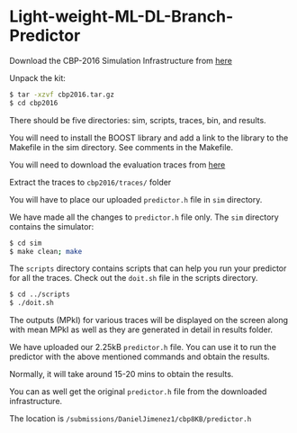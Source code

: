 # Light-weight-ML-DL-Branch-Predictor
Download the CBP-2016 Simulation Infrastructure from [here](http://hpca23.cse.tamu.edu/cbp2016/cbp2016.final.tar.gz) 

Unpack the kit: 

```bash
$ tar -xzvf cbp2016.tar.gz 
$ cd cbp2016 
```
There should be five directories: sim, scripts, traces, bin, and results. 

You will need to install the BOOST library and add a link to the library to the Makefile in the sim directory. See comments in the Makefile.

You will need to download the evaluation traces from [here](http://hpca23.cse.tamu.edu/cbp2016/evaluationTraces.Final.tar) 

Extract the traces to `cbp2016/traces/` folder 

You will have to place our uploaded `predictor.h` file in `sim` directory. 

We have made all the changes to `predictor.h` file only. 
The `sim` directory contains the simulator: 
```bash
$ cd sim 
$ make clean; make 
```
The `scripts` directory contains scripts that can help you run your predictor for all the traces.  Check out the `doit.sh` file in the scripts directory. 
```bash
$ cd ../scripts 
$ ./doit.sh
```
The outputs (MPkI) for various traces will be displayed on the screen along with mean MPkI as well as they are generated in detail in results folder. 

We have uploaded our 2.25kB `predictor.h` file. You can use it to run the predictor with the above mentioned commands and obtain the results. 

Normally, it will take around 15-20 mins to obtain the results.

You can as well get the original `predictor.h` file from the downloaded infrastructure. 

The location is `/submissions/DanielJimenez1/cbp8KB/predictor.h` 
